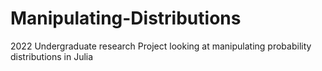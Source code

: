 # Manipulating-Distributions

2022 Undergraduate research Project looking at manipulating probability distributions in Julia
